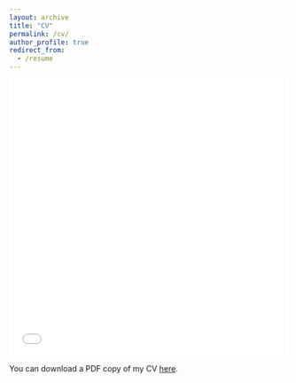 ```yaml
---
layout: archive
title: "CV"
permalink: /cv/
author_profile: true
redirect_from:
  - /resume
---
```


<iframe src="/zhaodong_chen/files/pdf/CV.pdf" width="100%" height="500" frameborder="no" border="0" marginwidth="0" marginheight="0"></iframe>

You can download a PDF copy of my CV [here](/zhaodong_chen/files/pdf/CV.pdf).
